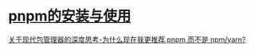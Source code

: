 # [pnpm的安装与使用](https://blog.csdn.net/it_xcr/article/details/114655778)

[关于现代包管理器的深度思考-为什么现在我更推荐 pnpm 而不是 npm/yarn?](https://developer.51cto.com/article/647082.html?pc)
